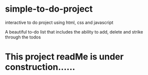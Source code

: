 # simple-to-do-project
interactive to do project using html, css and javascript 

A beautiful to-do list that includes the ability to add, delete and strike through the todos 

# This project readMe is under construction......
